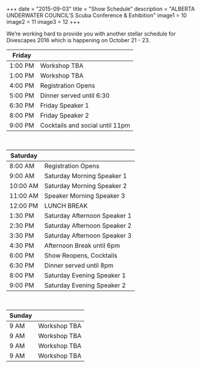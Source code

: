 +++
date        = "2015-09-03"
title       = "Show Schedule"
description = "ALBERTA UNDERWATER COUNCIL'S Scuba Conference & Exhibition"
image1 = 10
image2 = 11
image3 = 12
+++

We’re working hard to provide you with another stellar schedule for Divescapes 2016 which is happening on October 21 - 23.

<table>
<thead>
<tr>
<th><strong>Friday</strong></th>
<th></th></tr>
</thead>
<tbody>
<tr><td>1:00 PM</td><td>Workshop TBA</td></tr>
<tr><td>1:00 PM</td><td>Workshop TBA</td></tr>
<tr><td>4:00 PM</td><td>Registration Opens</td></tr>
<tr><td>5:00 PM</td><td>Dinner served until 6:30</td></tr>
<tr><td>6:30 PM</td><td>Friday Speaker 1</td></tr>
<tr><td>8:00 PM</td><td>Friday Speaker 2</td></tr>
<tr><td>9:00 PM</td><td>Cocktails and social until 11pm</td></tr>
</tbody>
</table>
<br/>
<table>
<thead>
<tr>
<th><strong>Saturday</strong></th>
<th></th></tr>
</thead>
<tbody>
<tr><td>8:00 AM</td><td>Registration Opens</td></tr>
<tr><td>9:00 AM</td><td>Saturday Morning Speaker 1</td></tr>
<tr><td>10:00 AM</td><td>Saturday Morning Speaker 2</td></tr>
<tr><td>11:00 AM</td><td>Speaker Morning Speaker 3</td></tr>
<tr><td>12:00 PM</td><td>LUNCH BREAK</td></tr>
<tr><td>1:30 PM</td><td>Saturday Afternoon Speaker 1</td></tr>
<tr><td>2:30 PM</td><td>Saturday Afternoon Speaker 2</td></tr>
<tr><td>3:30 PM</td><td>Saturday Afternoon Speaker 3</td></tr>
<tr><td>4:30 PM</td><td>Afternoon Break until 6pm</td></tr>
<tr><td>6:00 PM</td><td>Show Reopens, Cocktails</td></tr>
<tr><td>6:30 PM</td><td>Dinner served until 8pm</td></tr>
<tr><td>8:00 PM</td><td>Saturday Evening Speaker 1</td></tr>
<tr><td>9:00 PM</td><td>Saturday Evening Speaker 2</td></tr>
</tbody>
</table>
<br/>
<table>
<thead>
<tr>
<th><strong>Sunday</strong></th>
<th></th></tr>
</thead>
<tbody>
<tr><td>9 AM</td><td>Workshop TBA</td></tr>
<tr><td>9 AM</td><td>Workshop TBA</td></tr>
<tr><td>9 AM</td><td>Workshop TBA</td></tr>
<tr><td>9 AM</td><td>Workshop TBA</td></tr>
</tbody>
</table>
